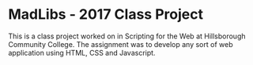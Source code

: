 # MadLibs - 2017 Class Project
This is a class project worked on in Scripting for the Web at Hillsborough Community College.
The assignment was to develop any sort of web application using HTML, CSS and Javascript. 

